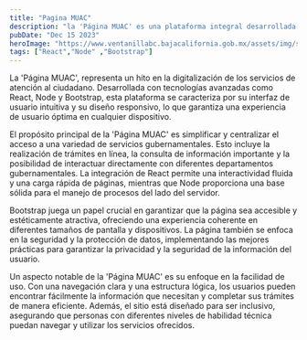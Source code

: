```yaml
---
title: "Pagina MUAC"
description: "la 'Página MUAC' es una plataforma integral desarrollada con React, Node y Bootstrap. Esta página ofrece un acceso centralizado y eficiente a servicios de atención ciudadana, facilitando trámites y consultas en línea con un enfoque en la usabilidad y accesibilidad."
pubDate: "Dec 15 2023"
heroImage: "https://www.ventanillabc.bajacalifornia.gob.mx/assets/img/slide/BC-MUAC-desktop@4k.jpg"
tags: ["React","Node" ,"Bootstrap"]
---
```


La 'Página MUAC', representa un hito en la digitalización de los servicios de atención al ciudadano. Desarrollada con tecnologías avanzadas como React, Node y Bootstrap, esta plataforma se caracteriza por su interfaz de usuario intuitiva y su diseño responsivo, lo que garantiza una experiencia de usuario óptima en cualquier dispositivo.

El propósito principal de la 'Página MUAC' es simplificar y centralizar el acceso a una variedad de servicios gubernamentales. Esto incluye la realización de trámites en línea, la consulta de información importante y la posibilidad de interactuar directamente con diferentes departamentos gubernamentales. La integración de React permite una interactividad fluida y una carga rápida de páginas, mientras que Node proporciona una base sólida para el manejo de procesos del lado del servidor.

Bootstrap juega un papel crucial en garantizar que la página sea accesible y estéticamente atractiva, ofreciendo una experiencia coherente en diferentes tamaños de pantalla y dispositivos. La página también se enfoca en la seguridad y la protección de datos, implementando las mejores prácticas para garantizar la privacidad y la seguridad de la información del usuario.

Un aspecto notable de la 'Página MUAC' es su enfoque en la facilidad de uso. Con una navegación clara y una estructura lógica, los usuarios pueden encontrar fácilmente la información que necesitan y completar sus trámites de manera eficiente. Además, el sitio está diseñado para ser inclusivo, asegurando que personas con diferentes niveles de habilidad técnica puedan navegar y utilizar los servicios ofrecidos.